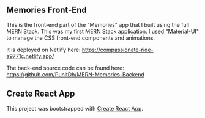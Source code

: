 ## Memories Front-End

This is the front-end part of the "Memories" app that I built using the full MERN Stack. This was my first MERN Stack application. I used "Material-UI" to manage the CSS front-end components and animations.

It is deployed on Netlify here: https://compassionate-ride-a9771c.netlify.app/

The back-end source code can be found here: https://github.com/PunitDh/MERN-Memories-Backend


## Create React App

This project was bootstrapped with [Create React App](https://github.com/facebook/create-react-app).
